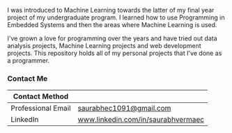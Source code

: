 I was introduced to Machine Learning towards the latter of my final year project of my undergraduate program. I learned how to use Programming in Embedded Systems and then the areas where Machine Learning is used. 

I've grown a love for programming over the years and have tried out data analysis projects, Machine Learning projects and web development projects. This repository holds all of my personal projects that I've done as a programmer.


### Contact Me

| Contact Method |  |
| --- | --- |
| Professional Email | saurabhec1091@gmail.com |
| LinkedIn | www.linkedin.com/in/saurabhvermaec |

